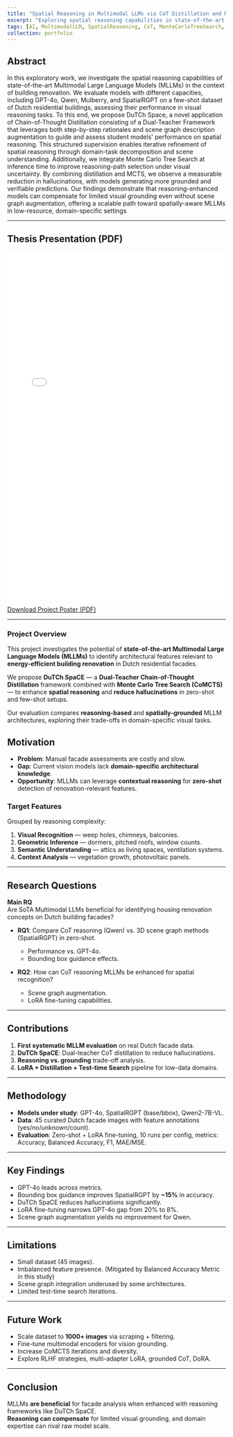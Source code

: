```yaml
---
title: "Spatial Reasoning in Multimodal LLMs via CoT Distillation and Monte Carlo Tree Search for Dutch Facade-Element Detection"
excerpt: "Exploring spatial reasoning capabilities in state-of-the-art Multimodal LLMs for Dutch building renovation, introducing the DuTCh SpaCE framework to enhance reasoning and reduce hallucinations."
tags: [AI, MultimodalLLM, SpatialReasoning, CoT, MonteCarloTreeSearch, DutchArchitecture, BuildingRenovation, LoRA, KnowledgeDistillation]
collection: portfolio
---
```


## Abstract

In this exploratory work, we investigate the spatial reasoning capabilities of state-of-the-art Multimodal Large Language Models (MLLMs) in the context of building renovation. We evaluate models with different capacities, including GPT-4o, Qwen, Mulberry, and SpatialRGPT on a few-shot dataset of Dutch residential buildings, assessing their performance in visual reasoning tasks. To this end, we propose DuTCh Space, a novel application of Chain-of-Thought Distillation consisting of a Dual-Teacher Framework that leverages both step-by-step rationales and scene graph description augmentation to guide and assess student models' performance on spatial reasoning. This structured supervision enables iterative refinement of spatial reasoning through domain-task decomposition and scene understanding. Additionally, we integrate Monte Carlo Tree Search at inference time to improve reasoning-path selection under visual uncertainty. By combining distillation and MCTS, we observe a measurable reduction in hallucinations, with models generating more grounded and verifiable predictions. Our findings demonstrate that reasoning-enhanced models can compensate for limited visual grounding even without scene graph augmentation, offering a scalable path toward spatially-aware MLLMs in low-resource, domain-specific settings


---

## Thesis Presentation (PDF)

<iframe 
    src="files/Master_Thesis_Presentation_Riccardo_Campanella_8175721.pdf" 
    frameborder="0" 
    width="100%" 
    height="800px" 
    style="border: none;">
</iframe>

[Download Project Poster (PDF)](https://riccardocampanella.github.io/rc-homepage/files/Master_Thesis_Presentation_Riccardo_Campanella_8175721.pdf)

---

### Project Overview

This project investigates the potential of **state-of-the-art Multimodal Large Language Models (MLLMs)** to identify architectural features relevant to **energy-efficient building renovation** in Dutch residential facades.

We propose **DuTCh SpaCE** — a **Dual-Teacher Chain-of-Thought Distillation** framework combined with **Monte Carlo Tree Search (CoMCTS)** — to enhance **spatial reasoning** and **reduce hallucinations** in zero-shot and few-shot setups.

Our evaluation compares **reasoning-based** and **spatially-grounded** MLLM architectures, exploring their trade-offs in domain-specific visual tasks.

## Motivation

- **Problem**: Manual facade assessments are costly and slow.  
- **Gap**: Current vision models lack **domain-specific architectural knowledge**.  
- **Opportunity**: MLLMs can leverage **contextual reasoning** for **zero-shot** detection of renovation-relevant features.  

### Target Features
Grouped by reasoning complexity:
1. **Visual Recognition** — weep holes, chimneys, balconies.  
2. **Geometric Inference** — dormers, pitched roofs, window counts.  
3. **Semantic Understanding** — attics as living spaces, ventilation systems.  
4. **Context Analysis** — vegetation growth, photovoltaic panels.

---

## Research Questions

**Main RQ**  
Are SoTA Multimodal LLMs beneficial for identifying housing renovation concepts on Dutch building facades?

- **RQ1**: Compare CoT reasoning (Qwen) vs. 3D scene graph methods (SpatialRGPT) in zero-shot.  
  - Performance vs. GPT-4o.  
  - Bounding box guidance effects.  

- **RQ2**: How can CoT reasoning MLLMs be enhanced for spatial recognition?  
  - Scene graph augmentation.  
  - LoRA fine-tuning capabilities.  

---

## Contributions

1. **First systematic MLLM evaluation** on real Dutch facade data.  
2. **DuTCh SpaCE**: Dual-teacher CoT distillation to reduce hallucinations.  
3. **Reasoning vs. grounding** trade-off analysis.  
4. **LoRA + Distillation + Test-time Search** pipeline for low-data domains.  

---

## Methodology

- **Models under study**: GPT-4o, SpatialRGPT (base/bbox), Qwen2-7B-VL.  
- **Data**: 45 curated Dutch facade images with feature annotations (yes/no/unknown/count).  
- **Evaluation**: Zero-shot + LoRA fine-tuning, 10 runs per config, metrics: Accuracy, Balanced Accuracy, F1, MAE/MSE.  

---

## Key Findings

- GPT-4o leads across metrics.  
- Bounding box guidance improves SpatialRGPT by **~15%** in accuracy.  
- DuTCh SpaCE reduces hallucinations significantly.  
- LoRA fine-tuning narrows GPT-4o gap from 20% to 8%.  
- Scene graph augmentation yields no improvement for Qwen.  

---

## Limitations

- Small dataset (45 images).  
- Imbalanced feature presence. (Mitigated by Balanced Accuracy Metric in this study) 
- Scene graph integration underused by some architectures.  
- Limited test-time search iterations.  

---

## Future Work

- Scale dataset to **1000+ images** via scraping + filtering.  
- Fine-tune multimodal encoders for vision grounding.  
- Increase CoMCTS iterations and diversity.  
- Explore RLHF strategies, multi-adapter LoRA, grounded CoT, DoRA.

---

## Conclusion

MLLMs **are beneficial** for facade analysis when enhanced with reasoning frameworks like DuTCh SpaCE.  
**Reasoning can compensate** for limited visual grounding, and domain expertise can rival raw model scale.
